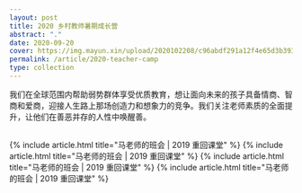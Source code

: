 ```yaml
---
layout: post
title: 2020 乡村教师暑期成长营
abstract: "."
date: 2020-09-20
cover: https://img.mayun.xin/upload/2020102208/c96abdf291a12f4e65d3b3933a61d9f5.jpg
permalink: /article/2020-teacher-camp
type: collection
---
```


我们在全球范围内帮助弱势群体享受优质教育，想让面向未来的孩子具备情商、智商和爱商，迎接人生路上那场创造力和想象力的竞争。我们关注老师素质的全面提升，让他们在善恶并存的人性中唤醒善。

<div style="margin-top: 30px">
{% include article.html title="马老师的班会 | 2019 重回课堂" %}
{% include article.html title="马老师的班会 | 2019 重回课堂" %}
{% include article.html title="马老师的班会 | 2019 重回课堂" %}
{% include article.html title="马老师的班会 | 2019 重回课堂" %}
</div>